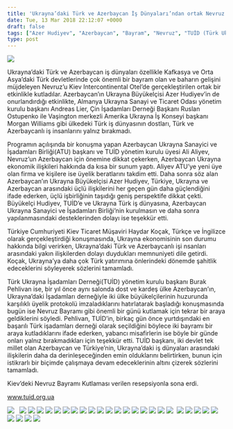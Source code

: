 ```yaml
---
title: 'Ukrayna’daki Türk ve Azerbaycan İş Dünyaları’ndan ortak Nevruz Kutlaması'
date: Tue, 13 Mar 2018 22:12:07 +0000
draft: false
tags: ["Azer Hudiyev", "Azerbaycan", "Bayram", "Nevruz", "TUİD (Türk Ukrayna İşadamları Derneği)"]
type: post
---
```


![](http://burakpehlivan.org/wp-content/uploads/2018/03/Screen-Shot-2018-03-14-at-12.11.27-AM-1024x681.png)

Ukrayna’daki Türk ve Azerbaycan iş dünyaları özellikle Kafkasya ve Orta Asya’daki Türk devletlerinde çok önemli bir bayram olan ve baharın gelişini müjdeleyen Nevruz’u Kiev Intercontinental Otel’de gerçekleştirilen ortak bir etkinlikle kutladılar. Azerbaycan’ın Ukrayna Büyükelçisi Azer Hudiyev’in de onurlandırdığı etkinlikte, Almanya Ukrayna Sanayi ve Ticaret Odası yönetim kurulu başkanı Andreas Lier, Çin İşadamları Derneği Başkanı Ruslan Ostupenko ile Vaşington merkezli Amerika Ukrayna İş Konseyi başkanı Morgan Williams gibi ülkedeki Türk iş dünyasının dostları, Türk ve Azerbaycanlı iş insanlarını yalnız bırakmadı.

Programın açılışında bir konuşma yapan Azerbaycan Ukrayna Sanayici ve İşadamları Birliği(ATU) başkanı ve TUİD yönetim kurulu üyesi Ali Aliyev, Nevruz’un Azerbaycan için önemine dikkat çekerken, Azerbaycan Ukrayna ekonomik ilişkileri hakkında da kısa bir sunum yaptı. Aliyev ATU’ye yeni üye olan firma ve kişilere ise üyelik beratlarını takdim etti. Daha sonra söz alan Azerbaycan’ın Ukrayna Büyükelçisi Azer Hudiyev, Türkiye, Ukrayna ve Azerbaycan arasındaki üçlü ilişkilerini her geçen gün daha güçlendiğini ifade ederken, üçlü işbirliğinin taşıdığı geniş perspektife dikkat çekti. Büyükelçi Hudiyev, TUİD’e ve Ukrayna Türk iş dünyasına, Azerbaycan Ukrayna Sanayici ve İşadamları Birliği’nin kurulmasın ve daha sonra yapılanmasındaki desteklerinden dolayı ise teşekkür etti.

Türkiye Cumhuriyeti Kiev Ticaret Müşaviri Haydar Koçak, Türkçe ve İngilizce olarak gerçekleştirdiği konuşmasında, Ukrayna ekonomisinin son durumu hakkında bilgi verirken, Ukrayna’daki Türk ve Azerbaycanlı işi nsanları arasındaki yakın ilişkilerden dolayı duydukları memnuniyeti dile getirdi. Koçak, Ukrayna’ya daha çok Türk yatırımına önlerindeki dönemde şahitlik edeceklerini söyleyerek sözlerini tamamladı.

Türk Ukrayna İşadamları Derneği(TUİD) yönetim kurulu başkanı Burak Pehlivan ise, bir yıl önce aynı salonda dost ve kardeş ülke Azerbaycan’ın, Ukrayna’daki İşadamları derneğiyle iki ülke büyükelçilerinin huzurunda karşılıklı üyelik protokolü imzaladıklarını hatırlatarak başladığı konuşmasında bugün ise Nevruz Bayramı gibi önemli bir günü kutlamak için tekrar bir araya geldiklerini söyledi. Pehlivan, TUİD’in, birkaç gün önce yurtdışındaki en başarılı Türk işadamları derneği olarak seçildiğini böylece iki bayramı bir araya kutladıklarını ifade ederken, yabancı misafirlerin ise böyle bir günde onları yalnız bırakmadıkları için teşekkür etti. TUİD başkanı, iki devlet tek millet olan Azerbaycan ve Türkiye’nin, Ukrayna’daki iş dünyaları arasındaki ilişkilerin daha da derinleşeceğinden emin olduklarını belirtirken, bunun için istikrarlı bir biçimde çalışmaya devam edeceklerinin altını çizerek sözlerini tamamladı.

Kiev’deki Nevruz Bayramı Kutlaması verilen resepsiyonla sona erdi.

www.tuid.org.ua

![](http://burakpehlivan.org/wp-content/uploads/2018/03/IMG_3867-1.jpg)   ![](http://burakpehlivan.org/wp-content/uploads/2018/03/IMG_3886-6.jpg) ![](http://burakpehlivan.org/wp-content/uploads/2018/03/IMG_3891-8.jpg) ![](http://burakpehlivan.org/wp-content/uploads/2018/03/IMG_3895-9.jpg) ![](http://burakpehlivan.org/wp-content/uploads/2018/03/IMG_3897-10.jpg) ![](http://burakpehlivan.org/wp-content/uploads/2018/03/IMG_3907-17.jpg) ![](http://burakpehlivan.org/wp-content/uploads/2018/03/IMG_3908-18.jpg) ![](http://burakpehlivan.org/wp-content/uploads/2018/03/IMG_3914-21.jpg) ![](http://burakpehlivan.org/wp-content/uploads/2018/03/IMG_3917-24.jpg) ![](http://burakpehlivan.org/wp-content/uploads/2018/03/IMG_3921-26.jpg) ![](http://burakpehlivan.org/wp-content/uploads/2018/03/IMG_3933-32.jpg) ![](http://burakpehlivan.org/wp-content/uploads/2018/03/IMG_3937-34.jpg) ![](http://burakpehlivan.org/wp-content/uploads/2018/03/IMG_3939-35.jpg) ![](http://burakpehlivan.org/wp-content/uploads/2018/03/IMG_3941-36.jpg) ![](http://burakpehlivan.org/wp-content/uploads/2018/03/IMG_3946-40.jpg) ![](http://burakpehlivan.org/wp-content/uploads/2018/03/IMG_3948-42.jpg) ![](http://burakpehlivan.org/wp-content/uploads/2018/03/IMG_3949-43.jpg) ![](http://burakpehlivan.org/wp-content/uploads/2018/03/IMG_3955-46.jpg) ![](http://burakpehlivan.org/wp-content/uploads/2018/03/IMG_3961-49.jpg)  ![](http://burakpehlivan.org/wp-content/uploads/2018/03/IMG_3965-50.jpg) ![](http://burakpehlivan.org/wp-content/uploads/2018/03/IMG_3974-58.jpg) ![](http://burakpehlivan.org/wp-content/uploads/2018/03/IMG_3987-64.jpg) ![](http://burakpehlivan.org/wp-content/uploads/2018/03/IMG_4004-72.jpg) ![](http://burakpehlivan.org/wp-content/uploads/2018/03/IMG_4013-76.jpg) ![](http://burakpehlivan.org/wp-content/uploads/2018/03/IMG_4015-77.jpg) ![](http://burakpehlivan.org/wp-content/uploads/2018/03/IMG_4022-79.jpg) ![](http://burakpehlivan.org/wp-content/uploads/2018/03/IMG_4033-84.jpg) ![](http://burakpehlivan.org/wp-content/uploads/2018/03/IMG_4034-85.jpg)